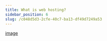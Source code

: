 ```yaml
---
title: What is web hosting?
sidebar_position: 6
slug: /c048d5d3-2cfe-40c7-ba13-df49d7249a53
---
```




[image](https://youtu.be/htbY9-yggB0)

